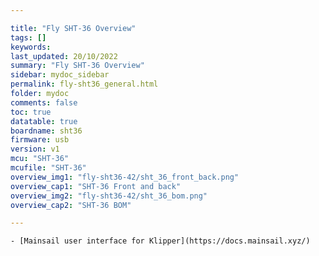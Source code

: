 ```yaml
---

title: "Fly SHT-36 Overview"
tags: []
keywords: 
last_updated: 20/10/2022
summary: "Fly SHT-36 Overview"
sidebar: mydoc_sidebar
permalink: fly-sht36_general.html
folder: mydoc
comments: false
toc: true
datatable: true
boardname: sht36
firmware: usb
version: v1
mcu: "SHT-36"
mcufile: "SHT-36"
overview_img1: "fly-sht36-42/sht_36_front_back.png"
overview_cap1: "SHT-36 Front and back"
overview_img2: "fly-sht36-42/sht_36_bom.png"
overview_cap2: "SHT-36 BOM"

---
```


    - [Mainsail user interface for Klipper](https://docs.mainsail.xyz/)

